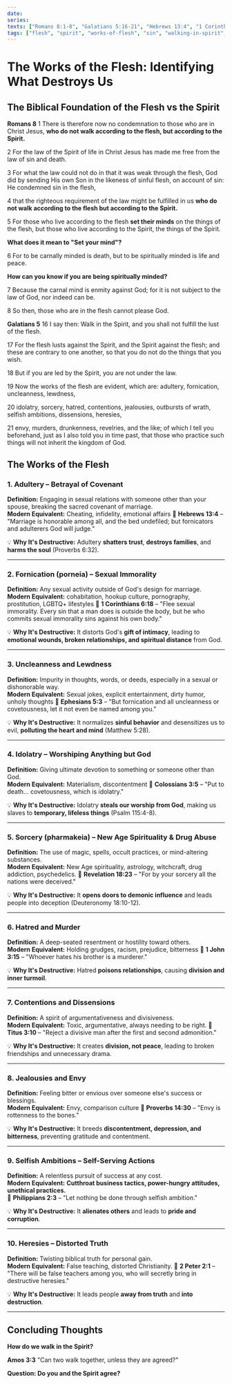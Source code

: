 ```yaml
---
date: 
series: 
texts: ["Romans 8:1-8", "Galatians 5:16-21", "Hebrews 13:4", "1 Corinthians 6:18", "Ephesians 5:3", "Colossians 3:5", "Revelation 18:23", "1 John 3:15", "Titus 3:10", "Proverbs 14:30", "Philippians 2:3", "2 Peter 2:1", "Amos 3:3"]
tags: ["flesh", "spirit", "works-of-flesh", "sin", "walking-in-spirit", "carnal-mind", "spiritual-mind"]
---
```


# The Works of the Flesh: Identifying What Destroys Us

## The Biblical Foundation of the Flesh vs the Spirit

**Romans 8**
1 There is therefore now no condemnation to those who are in Christ Jesus, **who do not walk according to the flesh, but according to the Spirit.** 

2 For the law of the Spirit of life in Christ Jesus has made me free from the law of sin and death. 

3 For what the law could not do in that it was weak through the flesh, God did by sending His own Son in the likeness of sinful flesh, on account of sin: He condemned sin in the flesh, 

4 that the righteous requirement of the law might be fulfilled in us **who do not walk according to the flesh but according to the Spirit.** 

5 For those who live according to the flesh **set their minds** on the things of the flesh, but those who live according to the Spirit, the things of the Spirit. 

**What does it mean to "Set your mind"?**

6 For to be carnally minded is death, but to be spiritually minded is life and peace. 

**How can you know if you are being spiritually minded?**

7 Because the carnal mind is enmity against God; for it is not subject to the law of God, nor indeed can be. 

8 So then, those who are in the flesh cannot please God.

**Galatians 5**
16 I say then: Walk in the Spirit, and you shall not fulfill the lust of the flesh. 

17 For the flesh lusts against the Spirit, and the Spirit against the flesh; and these are contrary to one another, so that you do not do the things that you wish. 

18 But if you are led by the Spirit, you are not under the law.

19 Now the works of the flesh are evident, which are: adultery, fornication, uncleanness, lewdness, 

20 idolatry, sorcery, hatred, contentions, jealousies, outbursts of wrath, selfish ambitions, dissensions, heresies, 

21 envy, murders, drunkenness, revelries, and the like; of which I tell you beforehand, just as I also told you in time past, that those who practice such things will not inherit the kingdom of God.

## The Works of the Flesh

### 1. Adultery – Betrayal of Covenant

**Definition:** Engaging in sexual relations with someone other than your spouse, breaking the sacred covenant of marriage.  
**Modern Equivalent:** Cheating, infidelity, emotional affairs
📖 **Hebrews 13:4** – "Marriage is honorable among all, and the bed undefiled; but fornicators and adulterers God will judge."

💡 **Why It's Destructive:** Adultery **shatters trust**, **destroys families**, and **harms the soul** (Proverbs 6:32). 

---

### 2. Fornication (porneia) – Sexual Immorality

**Definition:** Any sexual activity outside of God's design for marriage.  
**Modern Equivalent:** cohabitation, hookup culture, pornography, prostitution, LGBTQ+ lifestyles
📖 **1 Corinthians 6:18** – "Flee sexual immorality. Every sin that a man does is outside the body, but he who commits sexual immorality sins against his own body."

💡 **Why It's Destructive:** It distorts God's **gift of intimacy**, leading to **emotional wounds, broken relationships, and spiritual distance** from God.

---

### 3. Uncleanness and Lewdness

**Definition:** Impurity in thoughts, words, or deeds, especially in a sexual or dishonorable way.  
**Modern Equivalent:** Sexual jokes, explicit entertainment, dirty humor, unholy thoughts
📖 **Ephesians 5:3** – "But fornication and all uncleanness or covetousness, let it not even be named among you."

💡 **Why It's Destructive:** It normalizes **sinful behavior** and desensitizes us to evil, **polluting the heart and mind** (Matthew 5:28).

---

### 4. Idolatry – Worshiping Anything but God

**Definition:** Giving ultimate devotion to something or someone other than God.  
**Modern Equivalent:** Materialism, discontentment
📖 **Colossians 3:5** – "Put to death… covetousness, which is idolatry."

💡 **Why It's Destructive:** Idolatry **steals our worship from God**, making us slaves to **temporary, lifeless things** (Psalm 115:4-8).

---

### 5. Sorcery (pharmakeia) – New Age Spirituality & Drug Abuse

**Definition:** The use of magic, spells, occult practices, or mind-altering substances.  
**Modern Equivalent:** New Age spirituality, astrology, witchcraft, drug addiction, psychedelics.
📖 **Revelation 18:23** – "For by your sorcery all the nations were deceived."

💡 **Why It's Destructive:** It **opens doors to demonic influence** and leads people into deception (Deuteronomy 18:10-12).

---

### 6. Hatred and Murder

**Definition:** A deep-seated resentment or hostility toward others.  
**Modern Equivalent:** Holding grudges, racism, prejudice, bitterness
📖 **1 John 3:15** – "Whoever hates his brother is a murderer."

💡 **Why It's Destructive:** Hatred **poisons relationships**, causing **division and inner turmoil**.

---

### 7. Contentions and Dissensions

**Definition:** A spirit of argumentativeness and divisiveness.  
**Modern Equivalent:** Toxic, argumentative, always needing to be right. 
📖 **Titus 3:10** – "Reject a divisive man after the first and second admonition."

💡 **Why It's Destructive:** It creates **division, not peace**, leading to broken friendships and unnecessary drama.

---

### 8. Jealousies and Envy

**Definition:** Feeling bitter or envious over someone else's success or blessings.  
**Modern Equivalent:** Envy, comparison culture
📖 **Proverbs 14:30** – "Envy is rottenness to the bones."

💡 **Why It's Destructive:** It breeds **discontentment, depression, and bitterness**, preventing gratitude and contentment.

---

### 9. Selfish Ambitions – Self-Serving Actions

**Definition:** A relentless pursuit of success at any cost.  
**Modern Equivalent:** **Cutthroat business tactics, power-hungry attitudes, unethical practices.**  
📖 **Philippians 2:3** – "Let nothing be done through selfish ambition."

💡 **Why It's Destructive:** It **alienates others** and leads to **pride and corruption**.

---

### 10. Heresies – Distorted Truth

**Definition:** Twisting biblical truth for personal gain.  
**Modern Equivalent:** False teaching, distorted Christianity.
📖 **2 Peter 2:1** – "There will be false teachers among you, who will secretly bring in destructive heresies."

💡 **Why It's Destructive:** It leads people **away from truth** and **into destruction**.

---

## Concluding Thoughts

**How do we walk in the Spirit?**

**Amos 3:3**
"Can two walk together, unless they are agreed?"

**Question: Do you and the Spirit agree?**
